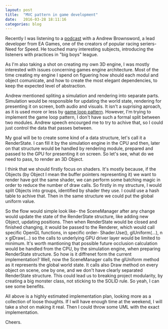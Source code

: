 ```yaml
---
layout: post
title:  "MVC pattern in game development"
date:   2016-03-28 18:11:16
categories: blog
---
```


[podcast]:      http://www.se-radio.net/2011/05/episode-175-game-development-with-andrew-brownsword/
[game loop pattern]: http://gameprogrammingpatterns.com/game-loop.html

Recently I was listening to a [podcast][podcast] with a Andrew Brownsword, a lead developer from EA Games, one of the creators of popular racing seriers- Need for Speed. He touched many interesting subjects, introducing the listeners with practices in "big boys" league. 

As I'm also taking a shot on creating my own 3D engine, I was mostly interested with issues concerning games engine architecture. Most of the time creating my engine I spend on figuering how should each modul and object comunicate, and how to create the most elegant dependencies, to keep the expected level of abstraction. 

Andrew mentioned spliting a simulation and rendering into separate parts. Simulation would be responsible for updating the world state, rendering for presenting it on screen, both audio and visuals. It isn't a suprising aproach, as it is used more or less by [game loop pattern][game loop pattern]. However, I'm trying to implement the game loop pattern, I don't have such a formal split between two modules. Andrew speech encourged me to try to achive that, so I could just control the data that passes between.

My goal will be to create some kind of a data structure, let's call it a RenderState. I can fill it by the simulation engine in the CPU and then, later on that structure would be handled by rendering module, prepared and passed to the GPU for presenting it on screen. So let's see, what do we need to pass, to render an 3D Object.

I think that we should firstly focus on shaders. It's mostly because, if the Objects (by Object I mean the buffer pointers representing it) we want to render have got the same shader, we can perform some batching magic in order to reduce the number of draw calls. So firstly in my structure, I would split Objects into groups, identified by shader they use. I could use a hash table to achive that. Then in the same structure we could put the global uniform value. 

So the flow would simple look like- the SceneManager after any change would update the state of the RenderState structure, like adding new Object, updating positions. Then when RenderState would be closed and finished changing, it would be passed to the Renderer, which would call specific OpenGL functions, in specific order- Shader.Use(), glUniform(...), n x glDraw(...) so the calls to underlying GPU driver layer would be limited to minimum. It's worth mantioning that possible future occlusion calculation would be handled from the CPU, by the simulation engine, when preparing RenderState structure. 
So how is it diffrenet form the current implementation? Well, now the SceneManager calls the glUniform method as it represents the global world state. It calls also Draw method on every object on scene, one by one, and we don't have clearly separated RenderState structure. This could lead us to breaking project modularity, by creating a big monster class, not sticking to the SOLID rule. So yeah, I can see some benefits.

All above is a highly estimated implementation plan, looking more as a collection of loose thoughts. If I will have enough time at the weekend, I will take a shot on making it real. Then I could throw some UML with the exact implementation. 

Cheers.

